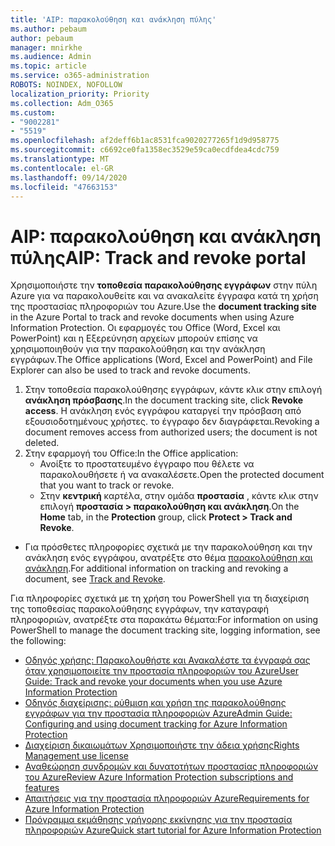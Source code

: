 ```yaml
---
title: 'AIP: παρακολούθηση και ανάκληση πύλης'
ms.author: pebaum
author: pebaum
manager: mnirkhe
ms.audience: Admin
ms.topic: article
ms.service: o365-administration
ROBOTS: NOINDEX, NOFOLLOW
localization_priority: Priority
ms.collection: Adm_O365
ms.custom:
- "9002281"
- "5519"
ms.openlocfilehash: af2deff6b1ac8531fca9020277265f1d9d958775
ms.sourcegitcommit: c6692ce0fa1358ec3529e59ca0ecdfdea4cdc759
ms.translationtype: MT
ms.contentlocale: el-GR
ms.lasthandoff: 09/14/2020
ms.locfileid: "47663153"
---
```

# <a name="aip-track-and-revoke-portal"></a><span data-ttu-id="db1fe-102">AIP: παρακολούθηση και ανάκληση πύλης</span><span class="sxs-lookup"><span data-stu-id="db1fe-102">AIP: Track and revoke portal</span></span>

<span data-ttu-id="db1fe-103">Χρησιμοποιήστε την **τοποθεσία παρακολούθησης εγγράφων** στην πύλη Azure για να παρακολουθείτε και να ανακαλείτε έγγραφα κατά τη χρήση της προστασίας πληροφοριών του Azure.</span><span class="sxs-lookup"><span data-stu-id="db1fe-103">Use the **document tracking site** in the Azure Portal to track and revoke documents when using Azure Information Protection.</span></span> <span data-ttu-id="db1fe-104">Οι εφαρμογές του Office (Word, Excel και PowerPoint) και η Εξερεύνηση αρχείων μπορούν επίσης να χρησιμοποιηθούν για την παρακολούθηση και την ανάκληση εγγράφων.</span><span class="sxs-lookup"><span data-stu-id="db1fe-104">The Office applications (Word, Excel and PowerPoint) and File Explorer can also be used to track and revoke documents.</span></span>

1. <span data-ttu-id="db1fe-105">Στην τοποθεσία παρακολούθησης εγγράφων, κάντε κλικ στην επιλογή **ανάκληση πρόσβασης**.</span><span class="sxs-lookup"><span data-stu-id="db1fe-105">In the document tracking site, click **Revoke access**.</span></span> <span data-ttu-id="db1fe-106">Η ανάκληση ενός εγγράφου καταργεί την πρόσβαση από εξουσιοδοτημένους χρήστες. το έγγραφο δεν διαγράφεται.</span><span class="sxs-lookup"><span data-stu-id="db1fe-106">Revoking a document removes access from authorized users; the document is not deleted.</span></span>
2. <span data-ttu-id="db1fe-107">Στην εφαρμογή του Office:</span><span class="sxs-lookup"><span data-stu-id="db1fe-107">In the Office application:</span></span>
    - <span data-ttu-id="db1fe-108">Ανοίξτε το προστατευμένο έγγραφο που θέλετε να παρακολουθήσετε ή να ανακαλέσετε.</span><span class="sxs-lookup"><span data-stu-id="db1fe-108">Open the protected document that you want to track or revoke.</span></span>
    - <span data-ttu-id="db1fe-109">Στην **κεντρική** καρτέλα, στην ομάδα **προστασία** , κάντε κλικ στην επιλογή **προστασία > παρακολούθηση και ανάκληση**.</span><span class="sxs-lookup"><span data-stu-id="db1fe-109">On the **Home** tab, in the **Protection** group, click **Protect > Track and Revoke**.</span></span>

- <span data-ttu-id="db1fe-110">Για πρόσθετες πληροφορίες σχετικά με την παρακολούθηση και την ανάκληση ενός εγγράφου, ανατρέξτε στο θέμα [παρακολούθηση και ανάκληση](https://docs.microsoft.com/azure/information-protection/rms-client/client-track-revoke).</span><span class="sxs-lookup"><span data-stu-id="db1fe-110">For additional information on tracking and revoking a document, see [Track and Revoke](https://docs.microsoft.com/azure/information-protection/rms-client/client-track-revoke).</span></span>

<span data-ttu-id="db1fe-111">Για πληροφορίες σχετικά με τη χρήση του PowerShell για τη διαχείριση της τοποθεσίας παρακολούθησης εγγράφων, την καταγραφή πληροφοριών, ανατρέξτε στα παρακάτω θέματα:</span><span class="sxs-lookup"><span data-stu-id="db1fe-111">For information on using PowerShell to manage the document tracking site, logging information, see the following:</span></span>
- [<span data-ttu-id="db1fe-112">Οδηγός χρήσης: Παρακολουθήστε και Ανακαλέστε τα έγγραφά σας όταν χρησιμοποιείτε την προστασία πληροφοριών του Azure</span><span class="sxs-lookup"><span data-stu-id="db1fe-112">User Guide: Track and revoke your documents when you use Azure Information Protection</span></span>](https://docs.microsoft.com/azure/information-protection/rms-client/client-track-revoke)
- [<span data-ttu-id="db1fe-113">Οδηγός διαχείρισης: ρύθμιση και χρήση της παρακολούθησης εγγράφων για την προστασία πληροφοριών Azure</span><span class="sxs-lookup"><span data-stu-id="db1fe-113">Admin Guide: Configuring and using document tracking for Azure Information Protection</span></span>](https://docs.microsoft.com/azure/information-protection/rms-client/client-admin-guide-document-tracking)
- [<span data-ttu-id="db1fe-114">Διαχείριση δικαιωμάτων Χρησιμοποιήστε την άδεια χρήσης</span><span class="sxs-lookup"><span data-stu-id="db1fe-114">Rights Management use license</span></span>](https://docs.microsoft.com/azure/information-protection/configure-usage-rights#rights-management-use-license)
- [<span data-ttu-id="db1fe-115">Αναθεώρηση συνδρομών και δυνατοτήτων προστασίας πληροφοριών του Azure</span><span class="sxs-lookup"><span data-stu-id="db1fe-115">Review Azure Information Protection subscriptions and features</span></span>](https://azure.microsoft.com/pricing/details/information-protection)
- [<span data-ttu-id="db1fe-116">Απαιτήσεις για την προστασία πληροφοριών Azure</span><span class="sxs-lookup"><span data-stu-id="db1fe-116">Requirements for Azure Information Protection</span></span>](https://docs.microsoft.com/azure/information-protection/get-started/requirements)
- [<span data-ttu-id="db1fe-117">Πρόγραμμα εκμάθησης γρήγορης εκκίνησης για την προστασία πληροφοριών Azure</span><span class="sxs-lookup"><span data-stu-id="db1fe-117">Quick start tutorial for Azure Information Protection</span></span>](https://docs.microsoft.com/azure/information-protection/get-started/infoprotect-quick-start-tutorial)
